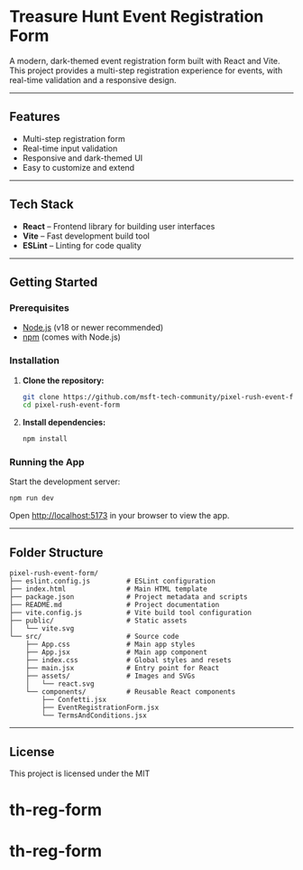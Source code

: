 # Treasure Hunt Event Registration Form

A modern, dark-themed event registration form built with React and Vite. This project provides a multi-step registration experience for events, with real-time validation and a responsive design.

---

## Features

- Multi-step registration form
- Real-time input validation
- Responsive and dark-themed UI
- Easy to customize and extend


---

## Tech Stack

- **React** – Frontend library for building user interfaces
- **Vite** – Fast development build tool
- **ESLint** – Linting for code quality

---

## Getting Started

### Prerequisites

- [Node.js](https://nodejs.org/) (v18 or newer recommended)
- [npm](https://www.npmjs.com/) (comes with Node.js)

### Installation

1. **Clone the repository:**
   ```sh
   git clone https://github.com/msft-tech-community/pixel-rush-event-form
   cd pixel-rush-event-form
   ```

2. **Install dependencies:**
   ```sh
   npm install
   ```

### Running the App

Start the development server:
```sh
npm run dev
```
Open [http://localhost:5173](http://localhost:5173) in your browser to view the app.

---

## Folder Structure

```
pixel-rush-event-form/
├── eslint.config.js         # ESLint configuration
├── index.html               # Main HTML template
├── package.json             # Project metadata and scripts
├── README.md                # Project documentation
├── vite.config.js           # Vite build tool configuration
├── public/                  # Static assets
│   └── vite.svg
└── src/                     # Source code
    ├── App.css              # Main app styles
    ├── App.jsx              # Main app component
    ├── index.css            # Global styles and resets
    ├── main.jsx             # Entry point for React
    ├── assets/              # Images and SVGs
    │   └── react.svg
    └── components/          # Reusable React components
        ├── Confetti.jsx
        ├── EventRegistrationForm.jsx
        └── TermsAndConditions.jsx
```

---

## License

This project is licensed under the MIT
# th-reg-form
# th-reg-form
